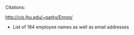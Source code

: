 Citations: 

http://cis.jhu.edu/~parky/Enron/
- List of 184 employee names as well as email addresses
